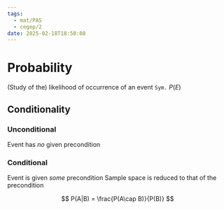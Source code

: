 ```yaml
---
tags:
  - mat/PAS
  - cegep/2
date: 2025-02-18T18:50:08
---
```


# Probability

(Study of the) likelihood of occurrence of an event
`Sym.` $P(E)$

## Conditionality

### Unconditional

Event has *no* given precondition

### Conditional

Event is given *some* precondition
Sample space is reduced to that of the precondition

$$
P(A|B) = \frac{P(A\cap B)}{P(B)}
$$